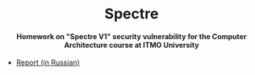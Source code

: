 <h1 align="center">Spectre</h1>
<h4 align="center">Homework on "Spectre V1" security vulnerability for the Computer Architecture course at ITMO University</h4>

- [Report (in Russian)](report.pdf)